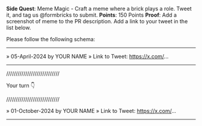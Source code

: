 **Side Quest**: Meme Magic - Craft a meme where a brick plays a role. Tweet it, and tag us @formbricks to submit.
**Points**: 150 Points
**Proof**: Add a screenshot of meme to the PR description. Add a link to your tweet in the list below.

Please follow the following schema:

---

» 05-April-2024 by YOUR NAME
» Link to Tweet: https://x.com/...

---

////////////////////////////

Your turn 👇

////////////////////////////

» 01-October-2024 by YOUR NAME
» Link to Tweet: https://x.com/...

---
